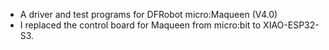 - A driver and test programs for DFRobot micro:Maqueen (V4.0)
- I replaced the control board for Maqueen from micro:bit to XIAO-ESP32-S3.
